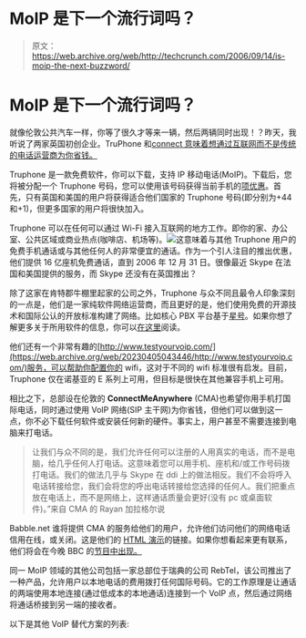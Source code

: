 # MoIP 是下一个流行词吗？

> 原文：<https://web.archive.org/web/http://techcrunch.com/2006/09/14/is-moip-the-next-buzzword/>

# MoIP 是下一个流行词吗？

就像伦敦公共汽车一样，你等了很久才等来一辆，然后两辆同时出现！？昨天，我听说了两家英国初创企业。TruPhone 和[connect 意味着想通过互联网而不是传统的电话运营商为你省钱。](https://web.archive.org/web/20230405043446/http://www.connectmeanywhere.com/)

Truphone 是一款免费软件，你可以下载，支持 IP 移动电话(MoIP)。下载后，您将被分配一个 Truphone 号码，您可以使用该号码获得当前手机的[项优惠](https://web.archive.org/web/20230405043446/http://www.truphone.com/scn/share/share.tru)。首先，只有英国和美国的用户将获得适合他们国家的 Truphone 号码(即分别为+44 和+1)，但更多国家的用户将很快加入。

Truphone 可以在任何可以通过 Wi-Fi 接入互联网的地方工作。即你的家、办公室、公共区域或商业热点(咖啡店、机场等)。![](img/2c0dedbfd3b7ede29fb240621891d314.png)这意味着与其他 Truphone 用户的免费手机通话或与其他任何人的非常便宜的通话。作为一个引人注目的推出优惠，他们提供 16 亿座机免费通话，直到 2006 年 12 月 31 日。很像最近 Skype 在法国和美国提供的服务，而 Skype 还没有在英国推出？

除了这家在肯特郡牛棚里起家的公司之外，Truphone 与众不同且最令人印象深刻的一点是，他们是一家纯软件网络运营商，而且更好的是，他们使用免费的开源技术和国际公认的开放标准构建了网络。比如核心 PBX 平台基于[星号](https://web.archive.org/web/20230405043446/http://www.asterisk.org/)。如果你想了解更多关于所用软件的信息，你可以[在这里](https://web.archive.org/web/20230405043446/http://www.truphone.com/scn/more_info/tech.tru)阅读。

他们还有一个非常有趣的[http://www.testyourvoip.com/](https://web.archive.org/web/20230405043446/http://www.testyourvoip.com/)服务，可以帮助你配置你的 wifi，这对于不同的 wifi 标准很有启发。目前，Truphone 仅在诺基亚的 E 系列上可用，但目标是很快在其他兼容手机上可用。

相比之下，总部设在伦敦的 **ConnectMeAnywhere** (CMA)也希望你用手机打国际电话，同时通过使用 VoIP 网络(SIP 主干网)为你省钱，但他们可以做到这一点，你不必下载任何软件或安装任何新的硬件。事实上，用户甚至不需要连接到电脑来打电话。

> 让我们与众不同的是，我们允许任何可以注册的人用真实的电话，而不是电脑，给几乎任何人打电话。这意味着您可以用手机、座机和/或工作号码拨打电话。我们的做法几乎与 Skype 在 ddi 上的做法相反。我们不会将呼入电话转接给您，我们会将您的呼出电话转接给您选择的任何人。我们把重点放在电话上，而不是网络上，这样通话质量会更好(没有 pc 或桌面软件)。”来自 CMA 的 Rayan 加拉格尔说

Babble.net 谁将提供 CMA 的服务给他们的用户，允许他们访问他们的网络电话信用在线，或关闭。这是他们的 [HTML 演示](https://web.archive.org/web/20230405043446/http://www.connectmeanywhere.com/learnhow.php)的链接。如果你想看起来更有联系，他们将会在今晚 BBC 的[节目中出现。](https://web.archive.org/web/20230405043446/http://news.bbc.co.uk/1/hi/programmes/click_online/default.stm)

同一 MoIP 领域的其他公司包括一家总部位于瑞典的公司 RebTel，该公司推出了一种产品，允许用户以本地电话的费用拨打任何国际号码。它的工作原理是让通话的两端使用本地连接(通过低成本的本地通话)连接到一个 VoIP 点，然后通过网络将通话桥接到另一端的接收者。

以下是其他 VoIP 替代方案的列表: